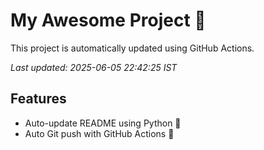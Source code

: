 # My Awesome Project 🚀

This project is automatically updated using GitHub Actions.

_Last updated: 2025-06-05 22:42:25 IST_

## Features
- Auto-update README using Python 🐍
- Auto Git push with GitHub Actions 🤖
